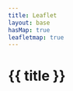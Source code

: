 ```yaml
---
title: Leaflet
layout: base
hasMap: true
leafletmap: true
---
```


# {{ title }}

<div id="mapid"></div>